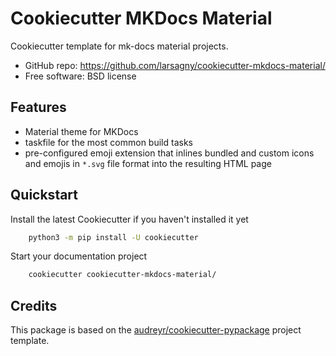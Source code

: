 # Cookiecutter MKDocs Material


Cookiecutter template for mk-docs material projects.

* GitHub repo: https://github.com/larsagny/cookiecutter-mkdocs-material/
* Free software: BSD license

Features
--------

- Material theme for MKDocs 
- taskfile for the most common build tasks
- pre-configured emoji extension that inlines bundled and custom 
  icons and emojis in `*.svg` file format into the resulting HTML page


Quickstart
----------

Install the latest Cookiecutter if you haven't installed it yet

```bash
    python3 -m pip install -U cookiecutter
```

Start your documentation project 

```bash
    cookiecutter cookiecutter-mkdocs-material/
```


Credits
-------

This package is based on the [audreyr/cookiecutter-pypackage](https://github.com/audreyfeldroy/cookiecutter-pypackage) project template.
